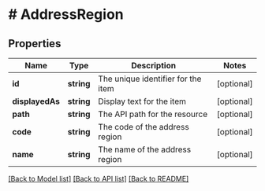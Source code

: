# # AddressRegion

## Properties

Name | Type | Description | Notes
------------ | ------------- | ------------- | -------------
**id** | **string** | The unique identifier for the item | [optional]
**displayedAs** | **string** | Display text for the item | [optional]
**path** | **string** | The API path for the resource | [optional]
**code** | **string** | The code of the address region | [optional]
**name** | **string** | The name of the address region | [optional]

[[Back to Model list]](../../README.md#models) [[Back to API list]](../../README.md#endpoints) [[Back to README]](../../README.md)
